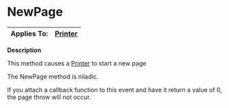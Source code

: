 




<h1 class="heading"><span class="name">NewPage</span></h1>

| Applies To: | [Printer](../a-z/printer.md) |
| --- | ---  |


**Description**


This method causes a [Printer](../a-z/printer.md) to start a new page


The NewPage method is niladic.


If you attach a callback function to this event and have it return a value of 0, the page throw will not occur.



